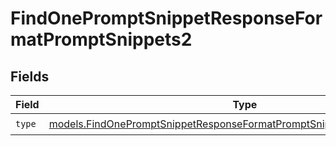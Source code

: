 # FindOnePromptSnippetResponseFormatPromptSnippets2


## Fields

| Field                                                                                                                                                  | Type                                                                                                                                                   | Required                                                                                                                                               | Description                                                                                                                                            |
| ------------------------------------------------------------------------------------------------------------------------------------------------------ | ------------------------------------------------------------------------------------------------------------------------------------------------------ | ------------------------------------------------------------------------------------------------------------------------------------------------------ | ------------------------------------------------------------------------------------------------------------------------------------------------------ |
| `type`                                                                                                                                                 | [models.FindOnePromptSnippetResponseFormatPromptSnippetsResponse200Type](../models/findonepromptsnippetresponseformatpromptsnippetsresponse200type.md) | :heavy_check_mark:                                                                                                                                     | N/A                                                                                                                                                    |